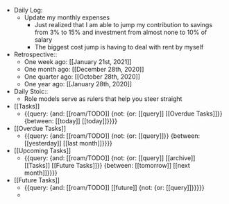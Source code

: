 - Daily Log:
    - Update my monthly expenses
        - Just realized that I am able to jump my contribution to savings from 3% to 15% and investment from almost none to 10% of salary
        - The biggest cost jump is having to deal with rent by myself
- Retrospective::
    - One week ago: [[January 21st, 2021]]
    - One month ago: [[December 28th, 2020]]
    - One quarter ago: [[October 28th, 2020]]
    - One year ago: [[January 28th, 2020]]
- Daily Stoic::
    - Role models serve as rulers that help you steer straight
- [[Tasks]]
    - {{query: {and: [[roam/TODO]] {not: {or: [[query]] [[Overdue Tasks]]}} {between: [[today]] [[today]]}}}}
- [[Overdue Tasks]]
    - {{query: {and: [[roam/TODO]] {not: {or: [[query]]}} {between: [[yesterday]] [[last month]]}}}}
- [[Upcoming Tasks]]
    - {{query: {and: [[roam/TODO]] {not: {or: [[query]] [[archive]] [[Tasks]] [[Future Tasks]]}} {between: [[tomorrow]] [[next month]]}}}}
- [[Future Tasks]]
    - {{query: {and: [[roam/TODO]] [[future]] {not: {or: [[query]]}}}}}
    - 
